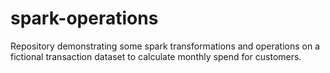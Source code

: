 # spark-operations

Repository demonstrating some spark transformations and operations on a fictional transaction dataset to calculate monthly spend for customers.



